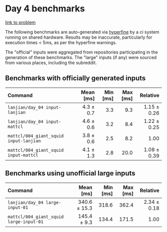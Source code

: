 # Day 4 benchmarks

[link to problem](http://adventofcode.com/2021/day/4)

The following benchmarks are auto-generated via [hyperfine](https://github.com/sharkdp/hyperfine) by a ci system running on shared hardware. Results may be inaccurate, particularly for execution times < 5ms, as per the hyperfine warnings.

The "official" inputs were aggregated from repositories participating in the generation of these benchmarks. The "large" inputs (if any) were sourced from various places, including the subreddit.

## Benchmarks with officially generated inputs
| Command | Mean [ms] | Min [ms] | Max [ms] | Relative |
|:---|---:|---:|---:|---:|
| `lanjian/day_04 input-lanjian` | 4.3 ± 0.7 | 3.3 | 9.3 | 1.15 ± 0.26 |
| `lanjian/day_04 input-mattcl` | 4.6 ± 0.6 | 3.2 | 8.4 | 1.22 ± 0.25 |
| `mattcl/004_giant_squid input-lanjian` | 3.8 ± 0.6 | 2.5 | 8.2 | 1.00 |
| `mattcl/004_giant_squid input-mattcl` | 4.1 ± 1.3 | 2.8 | 20.0 | 1.08 ± 0.39 |
## Benchmarks using unofficial large inputs
| Command | Mean [ms] | Min [ms] | Max [ms] | Relative |
|:---|---:|---:|---:|---:|
| `lanjian/day_04 large-input-01` | 340.6 ± 15.3 | 318.6 | 362.4 | 2.34 ± 0.18 |
| `mattcl/004_giant_squid large-input-01` | 145.4 ± 9.3 | 134.4 | 171.5 | 1.00 |
